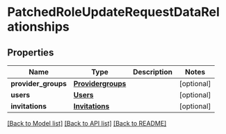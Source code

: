 # PatchedRoleUpdateRequestDataRelationships

## Properties
Name | Type | Description | Notes
------------ | ------------- | ------------- | -------------
**provider_groups** | [**Providergroups**](Providergroups.md) |  | [optional] 
**users** | [**Users**](Users.md) |  | [optional] 
**invitations** | [**Invitations**](Invitations.md) |  | [optional] 

[[Back to Model list]](../README.md#documentation-for-models) [[Back to API list]](../README.md#documentation-for-api-endpoints) [[Back to README]](../README.md)

